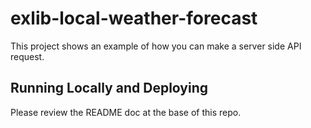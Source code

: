# exlib-local-weather-forecast

This project shows an example of how you can make a server side API request.

## Running Locally and Deploying

Please review the README doc at the base of this repo.
